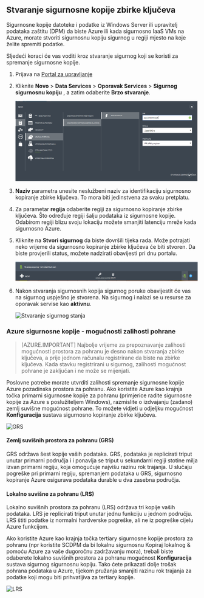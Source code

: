 ## <a name="create-a-backup-vault"></a>Stvaranje sigurnosne kopije zbirke ključeva
Sigurnosne kopije datoteke i podatke iz Windows Server ili upravitelj podataka zaštitu (DPM) da biste Azure ili kada sigurnosno IaaS VMs na Azure, morate stvoriti sigurnosnu kopiju sigurnog u regiji mjesto na koje želite spremiti podatke.

Sljedeći koraci će vas voditi kroz stvaranje sigurnog koji se koristi za spremanje sigurnosne kopije.

1. Prijava na [Portal za upravljanje](https://manage.windowsazure.com/)
2. Kliknite **Novo** > **Data Services** > **Oporavak Services** > **Sigurnog sigurnosnu kopiju** , a zatim odaberite **Brzo stvaranje**.

    ![Stvaranje zbirke ključeva](./media/backup-create-vault/createvault1.png)

3. **Naziv** parametra unesite neslužbeni naziv za identifikaciju sigurnosno kopiranje zbirke ključeva. To mora biti jedinstvena za svaku pretplatu.

4. Za parametar **regija** odaberite regiji za sigurnosno kopiranje zbirke ključeva. Što određuje regiji šalju podataka iz sigurnosne kopije. Odabirom regiji blizu svoju lokaciju možete smanjiti latenciju mreže kada sigurnosno Azure.

5. Kliknite na **Stvori sigurnog** da biste dovršili tijeka rada. Može potrajati neko vrijeme da sigurnosno kopiranje zbirke ključeva će biti stvoren. Da biste provjerili status, možete nadzirati obavijesti pri dnu portalu.

    ![Stvaranje zbirke ključeva](./media/backup-create-vault/creatingvault1.png)

6. Nakon stvaranja sigurnosnih kopija sigurnog poruke obavijestit će vas na sigurnog uspješno je stvorena. Na sigurnog i nalazi se u resurse za oporavak servise kao **aktivnu**.

    ![Stvaranje sigurnog stanja](./media/backup-create-vault/backupvaultstatus1.png)


### <a name="azure-backup---storage-redundancy-options"></a>Azure sigurnosne kopije - mogućnosti zalihosti pohrane

>[AZURE.IMPORTANT] Najbolje vrijeme za prepoznavanje zalihosti mogućnosti prostora za pohranu je desno nakon stvaranja zbirke ključeva, a prije jednom računalu registrirane da biste na zbirke ključeva. Kada stavku registrirani u sigurnog, zalihosti mogućnost pohrane je zaključan i ne može se mijenjati.

Poslovne potrebe morate utvrditi zalihosti spremanje sigurnosne kopije Azure pozadinska prostora za pohranu. Ako koristite Azure kao krajnja točka primarni sigurnosne kopije za pohranu (primjerice radite sigurnosne kopije za Azure s poslužiteljem Windows), razmislite o izdvajanju (zadano) zemlj suvišne mogućnost pohrane. To možete vidjeti u odjeljku mogućnost **Konfiguracija** sustava sigurnosno kopiranje zbirke ključeva.

![GRS](./media/backup-create-vault/grs.png)

#### <a name="geo-redundant-storage-grs"></a>Zemlj suvišnih prostora za pohranu (GRS)
GRS održava šest kopije vaših podataka. GRS, podataka je replicirati triput unutar primarni područja i i ponavlja se triput u sekundarni regiji stotine milja izvan primarni regiju, koja omogućuje najvišu razinu rok trajanja. U slučaju pogreške pri primarni regiju, spremanjem podataka u GRS, sigurnosno kopiranje Azure osigurava podataka durable u dva zasebna područja.

#### <a name="locally-redundant-storage-lrs"></a>Lokalno suvišne za pohranu (LRS)
Lokalno suvišnih prostora za pohranu (LRS) održava tri kopije vaših podataka. LRS je replicirati triput unutar jednu funkciju u jednom području. LRS štiti podatke iz normalni hardverske pogreške, ali ne iz pogreške cijelu Azure funkcijom.

Ako koristite Azure kao krajnja točka tertiary sigurnosne kopije prostora za pohranu (npr koristite SCDPM da bi lokalnu sigurnosnu Kopiraj lokalnog & pomoću Azure za vaše dugoročnu zadržavanju mora), trebali biste odaberete lokalno suvišnih prostora za pohranu mogućnost **Konfiguracija** sustava sigurnog sigurnosnu kopiju. Tako ćete prikazati dolje trošak pohrana podataka u Azure, tijekom pružanja smanjiti razinu rok trajanja za podatke koji mogu biti prihvatljiva za tertiary kopije.

![LRS](./media/backup-create-vault/lrs.png)

